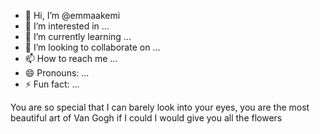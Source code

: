 - 👋 Hi, I’m @emmaakemi
- 👀 I’m interested in ...
- 🌱 I’m currently learning ...
- 💞️ I’m looking to collaborate on ...
- 📫 How to reach me ...
- 😄 Pronouns: ...
- ⚡ Fun fact: ...

<!---
emmaakemi/emmaakemi is a ✨ special ✨ repository because its `README.md` (this file) appears on your GitHub profile.
You can click the Preview link to take a look at your changes.
--->
You are so special that I can barely look into your eyes, you are the most beautiful art of Van Gogh if I could I would give you all the flowers 
